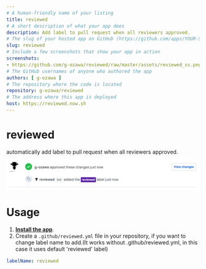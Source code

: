 ```yaml
---
# A human-friendly name of your listing
title: reviewed
# A short description of what your app does
description: Add label to pull request when all reviewers approved.
# The slug of your hosted app on GitHub (https://github.com/apps/YOUR-SLUG)
slug: reviewed
# Include a few screenshots that show your app in action
screenshots:
- https://github.com/g-ozawa/reviewed/raw/master/assets/reviewed_ss.png
# The GitHub usernames of anyone who authored the app
authors: [ g-ozawa ]
# The repository where the code is located
repository: g-ozawa/reviewed
# The address where this app is deployed
host: https://reviewed.now.sh
---
```


# reviewed

automatically add label to pull request when all reviewers approved.

![Screenshot](https://github.com/g-ozawa/reviewed/raw/master/assets/reviewed_ss.png)

# Usage
1. **[Install the app](https://github.com/apps/reviewed)**.
2. Create a `.github/reviewed.yml` file in your repository, if you want to change label name to add.(It works without .github/reviewed.yml, in this case it uses default 'reviewed' label)

```yaml
labelName: reviewed
```
